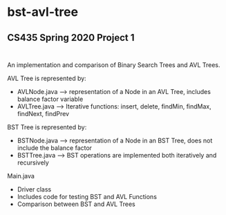 # bst-avl-tree

## CS435 Spring 2020 Project 1 <br><br>

An implementation and comparison of Binary Search Trees and AVL Trees. <br>

AVL Tree is represented by: 
* AVLNode.java --> representation of a Node in an AVL Tree, includes balance factor variable
* AVLTree.java --> Iterative functions: insert, delete, findMin, findMax, findNext, findPrev

BST Tree is represented by: 
* BSTNode.java --> representation of a Node in an BST Tree, does not include the balance factor
* BSTTree.java --> BST operations are implemented both iteratively and recursively

Main.java
- Driver class
- Includes code for testing BST and AVL Functions
- Comparison between BST and AVL Trees
